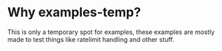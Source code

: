 # Why examples-temp?
This is only a temporary spot for examples, these examples are mostly made to test things like ratelimit handling and other stuff.
